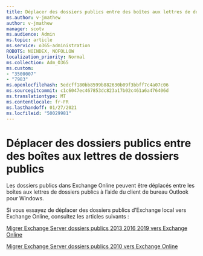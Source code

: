 ```yaml
---
title: Déplacer des dossiers publics entre des boîtes aux lettres de dossiers publics
ms.author: v-jmathew
author: v-jmathew
manager: scotv
ms.audience: Admin
ms.topic: article
ms.service: o365-administration
ROBOTS: NOINDEX, NOFOLLOW
localization_priority: Normal
ms.collection: Adm_O365
ms.custom:
- "3500007"
- "7983"
ms.openlocfilehash: 5edcff180bb8599b882630b09f3bbff7c4a07c06
ms.sourcegitcommit: c1c6047ec467853dc823a17b02c461a6a476406d
ms.translationtype: MT
ms.contentlocale: fr-FR
ms.lasthandoff: 01/27/2021
ms.locfileid: "50029981"
---
```

# <a name="move-public-folders-between-public-folder-mailboxes"></a>Déplacer des dossiers publics entre des boîtes aux lettres de dossiers publics

Les dossiers publics dans Exchange Online peuvent être déplacés entre les boîtes aux lettres de dossiers publics à l’aide du client de bureau Outlook pour Windows.

Si vous essayez de déplacer des dossiers publics d’Exchange local vers Exchange Online, consultez les articles suivants :

[Migrer Exchange Server dossiers publics 2013 2016 2019 vers Exchange Online](https://aka.ms/ModernPFToEXO)

[Migrer Exchange Server dossiers publics 2010 vers Exchange Online](https://aka.ms/LegacyPFToEXO)
